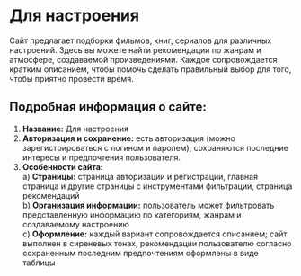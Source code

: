 # Для настроения
Сайт предлагает подборки фильмов, книг, сериалов для различных настроений. Здесь вы можете найти рекомендации по жанрам и атмосфере, создаваемой произведениями. Каждое сопровождается кратким описанием, чтобы помочь сделать правильный выбор для того, чтобы приятно провести время.

## Подробная информация о сайте:
1. **Название:** Для настроения
2. **Авторизация и сохранение:** есть авторизация (можно зарегистрироваться с логином и паролем), сохраняются последние интересы и предпочтения пользователя.
3. **Особенности сайта:**<br>
a) **Страницы:** страница авторизации и регистрации, главная страница и другие страницы с инструментами фильтрации, страница рекомендаций<br>
b) **Организация информации:** пользователь может фильтровать представленную информацию по категориям, жанрам и создаваемому настроению<br>
c) **Оформление:** каждый вариант сопровождается описанием; сайт выполнен в сиреневых тонах, рекомендации пользователю согласно сохраненным последним предпочтениям оформлены в виде таблицы<br>
